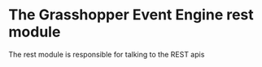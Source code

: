 # The Grasshopper Event Engine rest module

The rest module is responsible for talking to the REST apis